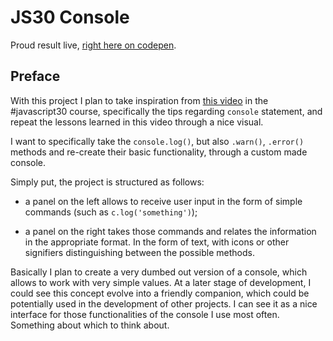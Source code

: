 # JS30 Console

Proud result live, [right here on codepen](https://codepen.io/borntofrappe/full/YBQpxy).

## Preface

With this project I plan to take inspiration from [this video](https://youtu.be/xkzDaKwinA8) in the #javascript30 course, specifically the tips regarding `console` statement, and repeat the lessons learned in this video through a nice visual.

I want to specifically take the `console.log()`, but also `.warn()`, `.error()` methods and re-create their basic functionality, through a custom made console.

Simply put, the project is structured as follows:

- a panel on the left allows to receive user input in the form of simple commands (such as `c.log('something')`);

- a panel on the right takes those commands and relates the information in the appropriate format. In the form of text, with icons or other signifiers distinguishing between the possible methods.

Basically I plan to create a very dumbed out version of a console, which allows to work with very simple values. At a later stage of development, I could see this concept evolve into a friendly companion, which could be potentially used in the development of other projects. I can see it as a nice interface for those functionalities of the console I use most often. Something about which to think about.
